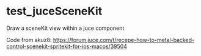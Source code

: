 # test_juceSceneKit
Draw a sceneKit view within a juce component

Code from akuz8: 
https://forum.juce.com/t/recepe-how-to-metal-backed-control-scenekit-spritekit-for-ios-macos/39504

